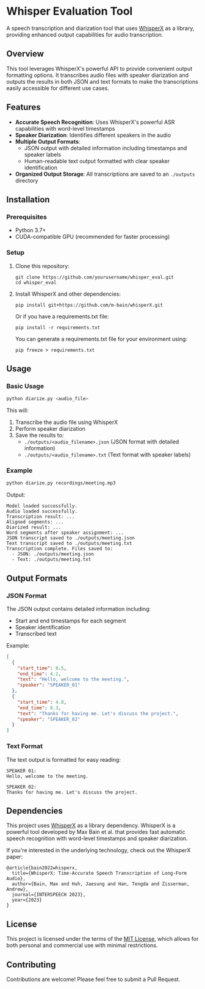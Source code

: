 # Whisper Evaluation Tool

A speech transcription and diarization tool that uses [WhisperX](https://github.com/m-bain/whisperX) as a library, providing enhanced output capabilities for audio transcription.

## Overview

This tool leverages WhisperX's powerful API to provide convenient output formatting options. It transcribes audio files with speaker diarization and outputs the results in both JSON and text formats to make the transcriptions easily accessible for different use cases.

## Features

- **Accurate Speech Recognition**: Uses WhisperX's powerful ASR capabilities with word-level timestamps
- **Speaker Diarization**: Identifies different speakers in the audio
- **Multiple Output Formats**:
  - JSON output with detailed information including timestamps and speaker labels
  - Human-readable text output formatted with clear speaker identification
- **Organized Output Storage**: All transcriptions are saved to an `./outputs` directory

## Installation

### Prerequisites

- Python 3.7+
- CUDA-compatible GPU (recommended for faster processing)

### Setup

1. Clone this repository:
   ```
   git clone https://github.com/yourusername/whisper_eval.git
   cd whisper_eval
   ```

2. Install WhisperX and other dependencies:
   ```
   pip install git+https://github.com/m-bain/whisperX.git
   ```

   Or if you have a requirements.txt file:
   ```
   pip install -r requirements.txt
   ```

   You can generate a requirements.txt file for your environment using:
   ```
   pip freeze > requirements.txt
   ```

## Usage

### Basic Usage

```bash
python diarize.py <audio_file>
```

This will:
1. Transcribe the audio file using WhisperX
2. Perform speaker diarization
3. Save the results to:
   - `./outputs/<audio_filename>.json` (JSON format with detailed information)
   - `./outputs/<audio_filename>.txt` (Text format with speaker labels)

### Example

```bash
python diarize.py recordings/meeting.mp3
```

Output:
```
Model loaded successfully.
Audio loaded successfully.
Transcription result: ...
Aligned segments: ...
Diarized result: ...
Word segments after speaker assignment: ...
JSON transcript saved to ./outputs/meeting.json
Text transcript saved to ./outputs/meeting.txt
Transcription complete. Files saved to:
  - JSON: ./outputs/meeting.json
  - Text: ./outputs/meeting.txt
```

## Output Formats

### JSON Format

The JSON output contains detailed information including:
- Start and end timestamps for each segment
- Speaker identification
- Transcribed text

Example:
```json
[
  {
    "start_time": 0.5,
    "end_time": 4.2,
    "text": "Hello, welcome to the meeting.",
    "speaker": "SPEAKER_01"
  },
  {
    "start_time": 4.8,
    "end_time": 8.3,
    "text": "Thanks for having me. Let's discuss the project.",
    "speaker": "SPEAKER_02"
  }
]
```

### Text Format

The text output is formatted for easy reading:

```
SPEAKER 01:
Hello, welcome to the meeting.

SPEAKER 02:
Thanks for having me. Let's discuss the project.
```

## Dependencies

This project uses [WhisperX](https://github.com/m-bain/whisperX) as a library dependency. WhisperX is a powerful tool developed by Max Bain et al. that provides fast automatic speech recognition with word-level timestamps and speaker diarization.

If you're interested in the underlying technology, check out the WhisperX paper:
```
@article{bain2022whisperx,
  title={WhisperX: Time-Accurate Speech Transcription of Long-Form Audio},
  author={Bain, Max and Huh, Jaesung and Han, Tengda and Zisserman, Andrew},
  journal={INTERSPEECH 2023},
  year={2023}
}
```

## License

This project is licensed under the terms of the [MIT License](LICENSE), which allows for both personal and commercial use with minimal restrictions.

## Contributing

Contributions are welcome! Please feel free to submit a Pull Request. 
